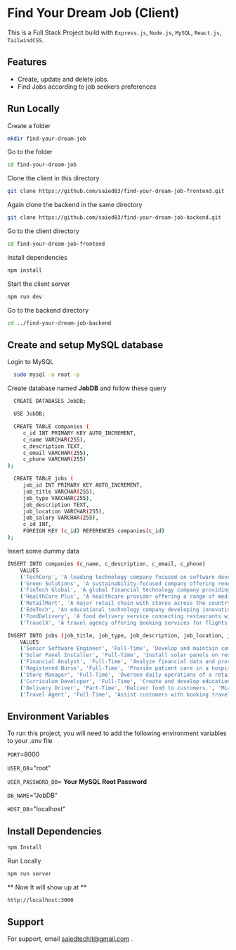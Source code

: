# Find Your Dream Job (Client)

This is a Full Stack Project build with `Express.js`, `Node.js`, `MySQL`, `React.js`, `TailwindCSS`.

## Features

- Create, update and delete jobs.
- Find Jobs according to job seekers preferences

## Run Locally

Create a folder

```bash
mkdir find-your-dream-job
```

Go to the folder

```bash
cd find-your-dream-job
```

Clone the client in this directory

```bash
git clone https://github.com/saied83/find-your-dream-job-frontend.git
```

Again clone the backend in the same directory

```bash
git clone https://github.com/saied83/find-your-dream-job-backend.git
```

Go to the client directory

```bash
cd find-your-dream-job-frontend
```

Install dependencies

```bash
npm install
```

Start the client server

```bash
npm run dev
```

Go to the backend directory

```bash
cd ../find-your-dream-job-backend
```

## Create and setup MySQL database

Login to MySQL

```bash
  sudo mysql -u root -p
```

Create database named **JobDB** and follow these query

```bash
  CREATE DATABASES JobDB;
```

```bash
  USE JobDB;
```

```bash
  CREATE TABLE companies (
     c_id INT PRIMARY KEY AUTO_INCREMENT,
     c_name VARCHAR(255),
     c_description TEXT,
     c_email VARCHAR(255),
     c_phone VARCHAR(255)
);
```

```bash
  CREATE TABLE jobs (
     job_id INT PRIMARY KEY AUTO_INCREMENT,
     job_title VARCHAR(255),
     job_type VARCHAR(255),
     job_description TEXT,
     job_location VARCHAR(255),
     job_salary VARCHAR(255),
     c_id INT,
     FOREIGN KEY (c_id) REFERENCES companies(c_id)
);
```

Insert some dummy data

```bash
INSERT INTO companies (c_name, c_description, c_email, c_phone)
    VALUES
    ('TechCorp', 'A leading technology company focused on software development and cloud solutions.', 'techcorp@example.com', '+1 (123) 456-7890'),
    ('Green Solutions', 'A sustainability-focused company offering renewable energy and eco-friendly products.', 'greensolutions@example.com', '+1 (987) 654-3210'),
    ('FinTech Global', 'A global financial technology company providing innovative banking solutions.', 'fintechglobal@example.com', '+1 (555) 123-4567'),
    ('HealthCare Plus', 'A healthcare provider offering a range of medical services and wellness programs.', 'healthcareplus@example.com', '+1 (555) 456-7890'),
    ('RetailMart', 'A major retail chain with stores across the country.', 'retailmart@example.com', '+1 (555) 789-0123'),
    ('EduTech', 'An educational technology company developing innovative learning platforms.', 'edutech@example.com', '+1 (555) 987-6543'),
    ('FoodDelivery', 'A food delivery service connecting restaurants with customers.', 'fooddelivery@example.com', '+1 (555) 321-9876'),
    ('TravelX', 'A travel agency offering booking services for flights, hotels, and tours.', 'travelx@example.com', '+1 (555) 654-3210');

INSERT INTO jobs (job_title, job_type, job_description, job_location, job_salary, c_id)
    VALUES
    ('Senior Software Engineer', 'Full-Time', 'Develop and maintain complex software systems.', 'San Francisco, CA', '$120K - $150K', 1),
    ('Solar Panel Installer', 'Full-Time', 'Install solar panels on residential and commercial properties.', 'Denver, CO', '$45K - $60K', 2),
    ('Financial Analyst', 'Full-Time', 'Analyze financial data and provide insights.', 'New York, NY', '$80K - $100K', 3),
    ('Registered Nurse', 'Full-Time', 'Provide patient care in a hospital setting.', 'Chicago, IL', '$65K - $85K', 4),
    ('Store Manager', 'Full-Time', 'Oversee daily operations of a retail store.', 'Los Angeles, CA', '$50K - $70K', 5),
    ('Curriculum Developer', 'Full-Time', 'Create and develop educational content.', 'Boston, MA', '$70K - $90K', 6),
    ('Delivery Driver', 'Part-Time', 'Deliver food to customers.', 'Miami, FL', '$20K - $30K', 7),
    ('Travel Agent', 'Full-Time', 'Assist customers with booking travel arrangements.', 'Honolulu, HI', '$40K - $55K', 8);
```

## Environment Variables

To run this project, you will need to add the following environment variables to your .env file

`PORT`=8000

`USER_DB`="root"

`USER_PASSWORD_DB`= **Your MySQL Root Password**

`DB_NAME`="JobDB"

`HOST_DB`="localhost"

## Install Dependencies

```bash
npm Install
```

Run Locally

```bash
npm run server
```

** Now It will show up at **

```bash
http://localhost:3000
```

## Support

For support, email saiedtechit@gmail.com .
